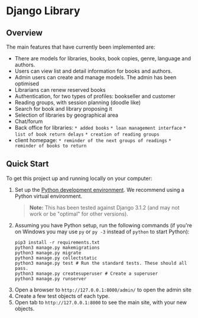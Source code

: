 # Django Library

## Overview

The main features that have currently been implemented are:

* There are models for libraries, books, book copies, genre, language and authors.
* Users can view list and detail information for books and authors.
* Admin users can create and manage models. The admin has been optimised 
* Librarians can renew reserved books
* Authentication, for two types of profiles: bookseller and customer
* Reading groups, with session planning (doodle like)
* Search for book and library proposing it
* Selection of libraries by geographical area
* Chat/forum
* Back office for libraries:
`* added books`
`* loan management interface`
`* list of book return delays`
`* creation of reading groups`
* client homepage:
`* reminder of the next groups of readings`
`* reminder of books to return`

## Quick Start

To get this project up and running locally on your computer:
1. Set up the [Python development environment](https://developer.mozilla.org/en-US/docs/Learn/Server-side/Django/development_environment).
   We recommend using a Python virtual environment.
   > **Note:** This has been tested against Django 3.1.2 (and may not work or be "optimal" for other versions).
1. Assuming you have Python setup, run the following commands (if you're on Windows you may use `py` or `py -3` instead of `python` to start Python):
   ```
   pip3 install -r requirements.txt
   python3 manage.py makemigrations
   python3 manage.py migrate
   python3 manage.py collectstatic
   python3 manage.py test # Run the standard tests. These should all pass.
   python3 manage.py createsuperuser # Create a superuser
   python3 manage.py runserver
   ```
1. Open a browser to `http://127.0.0.1:8000/admin/` to open the admin site
1. Create a few test objects of each type.
1. Open tab to `http://127.0.0.1:8000` to see the main site, with your new objects.
